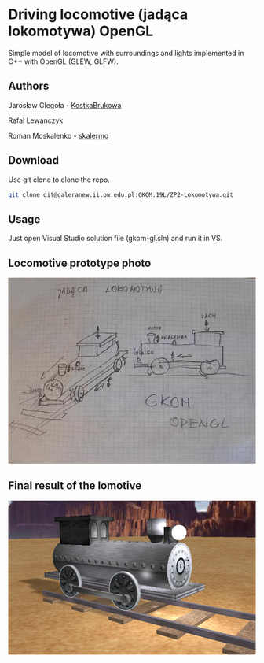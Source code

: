 ﻿# Driving locomotive (jadąca lokomotywa) OpenGL

Simple model of locomotive with surroundings and lights implemented in C++ with OpenGL (GLEW, GLFW).

## Authors

Jarosław Glegoła - [KostkaBrukowa](https://github.com/KostkaBrukowa)

Rafał Lewanczyk

Roman Moskalenko - [skalermo](https://github.com/skalermo)

## Download

Use git clone to clone the repo.

```bash
git clone git@galeranew.ii.pw.edu.pl:GKOM.19L/ZP2-Lokomotywa.git
```

## Usage

Just open Visual Studio solution file (gkom-gl.sln) and run it in VS.

## Locomotive prototype photo

![Train](Train_photo_prototype_compressed.jpg)

## Final result of the lomotive
![Train_end](end_result.jpg)
